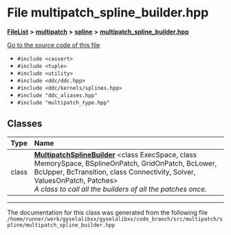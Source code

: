 

# File multipatch\_spline\_builder.hpp



[**FileList**](files.md) **>** [**multipatch**](dir_7740c6927b2da0a836b00bedb040a06d.md) **>** [**spline**](dir_729d943c83b6b5573a69e28a4db4673a.md) **>** [**multipatch\_spline\_builder.hpp**](multipatch__spline__builder_8hpp.md)

[Go to the source code of this file](multipatch__spline__builder_8hpp_source.md)



* `#include <cassert>`
* `#include <tuple>`
* `#include <utility>`
* `#include <ddc/ddc.hpp>`
* `#include <ddc/kernels/splines.hpp>`
* `#include "ddc_aliases.hpp"`
* `#include "multipatch_type.hpp"`















## Classes

| Type | Name |
| ---: | :--- |
| class | [**MultipatchSplineBuilder**](classMultipatchSplineBuilder.md) &lt;class ExecSpace, class MemorySpace, BSplineOnPatch, GridOnPatch, BcLower, BcUpper, BcTransition, class Connectivity, Solver, ValuesOnPatch, Patches&gt;<br>_A class to call all the builders of all the patches once._  |



















































------------------------------
The documentation for this class was generated from the following file `/home/runner/work/gyselalibxx/gyselalibxx/code_branch/src/multipatch/spline/multipatch_spline_builder.hpp`

